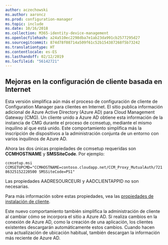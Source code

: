 ```yaml
---
author: aczechowski
ms.author: aaroncz
ms.prod: configuration-manager
ms.topic: include
ms.date: 10/16/2018
ms.collection: M365-identity-device-management
ms.openlocfilehash: a24a510ec2298dba7e1ab23da991cb2577295d27
ms.sourcegitcommit: 874d78f08714a509f61c52b154387268f5b73242
ms.translationtype: HT
ms.contentlocale: es-ES
ms.lasthandoff: 02/12/2019
ms.locfileid: "56142721"
---
```

## <a name="bkmk_cmg"></a> Mejoras en la configuración de cliente basada en Internet
<!--1359181-->

Esta versión simplifica aún más el proceso de configuración de cliente de Configuration Manager para clientes en Internet. El sitio publica información adicional de Azure Active Directory (Azure AD) para Cloud Management Gateway (CMG). Un cliente unido a Azure AD obtiene esta información de la instancia de CMG durante el proceso de ccmsetup, mediante el mismo inquilino al que está unido. Este comportamiento simplifica más la inscripción de dispositivos a la administración conjunta de un entorno con varios inquilinos de Azure AD. 

Ahora las dos únicas propiedades de ccmsetup requeridas son **CCMHOSTNAME** y **SMSSiteCode**. Por ejemplo:

`ccmsetup.msi CCMSETUPCMD="CCMHOSTNAME=contoso.cloudapp.net/CCM_Proxy_MutualAuth/72186325152220500 SMSSiteCode=PS1"`

Las propiedades AADRESOURCEURI y AADCLIENTAPPID no son necesarias.

Para más información sobre estas propiedades, vea las [propiedades de instalación de cliente](/sccm/core/clients/deploy/about-client-installation-properties).

Este nuevo comportamiento también simplifica la administración de cliente al cambiar cómo se incorpora el sitio a Azure AD. Si realiza cambios en la conexión de Azure AD, como la creación de una aplicación, los clientes existentes descargarán automáticamente estos cambios. Cuando hacen una actualización de ubicación habitual, también descargan la información más reciente de Azure AD.


